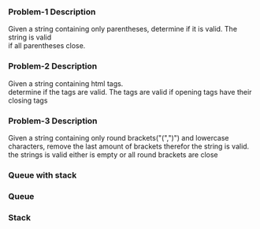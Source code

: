 ### Problem-1 Description

Given a string containing only parentheses,
determine if it is valid. The string is valid  
if all parentheses close.

### Problem-2 Description

Given a string containing html tags.  
determine if the tags are valid. The tags are 
valid  if opening tags have their closing tags

### Problem-3 Description

Given a string containing only round brackets("(",")") and 
lowercase characters, remove the last amount of brackets therefor 
the string is valid. 
the strings is valid either is empty or all round brackets are 
close

### Queue with stack 

### Queue 

### Stack

